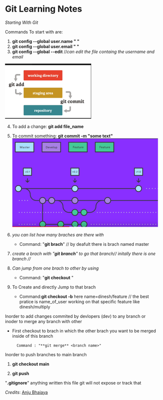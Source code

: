 # Git Learning Notes

*Starting With Git*

Commands To start with are:

1. **git config --global user.name " "**
2. **git config --global user.email " "**
3. **git config --global --edit** //*can edit the file containg the username and email*

<!----Images---->

![](assets/20230327_135323_ksnip_20230327-002622.png)

4. To add a change: **git add file_name**

5. To commit something: **git commit -m "some text"**
![](assets/20230327_135632_ksnip_20230327-002905.png)

6. *you can list how many braches are there with*

      * Command: "**git brach**" // by deafult there is brach named master

7. *create a brach with "**git branch**" to go that branch// initally there is one branch //*</name>

8. *Can jump from one brach to other by using*

      * Command: "**git checkout** <hash of that branch name or branch name> "

9. To Create and directly Jump to that brach

      * Command:**git checkout -b** <name> here name=dinesh/feature // the best pratice is name_of_user working on that specific feature like dinesh/multiply

<p>Inorder to add changes commited by devlopers (dev) to any branch or inoder to merge any branch with other

* First checkout to brach in which the other brach you want to be merged inside of this branch</p>

        Command : "**git merge** <branch name>"

Inorder to push branches to main branch

1. **git checkout main**

2. **git push**

"**.gitignore**" anything written this file git will not expose or track that

*Credits*: [Anju Bhaiaya](https://www.youtube.com/watch?v=uaeKhfhYE0U)
